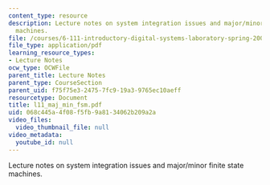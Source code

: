 ```yaml
---
content_type: resource
description: Lecture notes on system integration issues and major/minor finite state
  machines.
file: /courses/6-111-introductory-digital-systems-laboratory-spring-2006/068c445a4f08f5fb9a8134062b209a2a_l11_maj_min_fsm.pdf
file_type: application/pdf
learning_resource_types:
- Lecture Notes
ocw_type: OCWFile
parent_title: Lecture Notes
parent_type: CourseSection
parent_uid: f75f75e3-2475-7fc9-19a3-9765ec10aeff
resourcetype: Document
title: l11_maj_min_fsm.pdf
uid: 068c445a-4f08-f5fb-9a81-34062b209a2a
video_files:
  video_thumbnail_file: null
video_metadata:
  youtube_id: null
---
```

Lecture notes on system integration issues and major/minor finite state machines.
